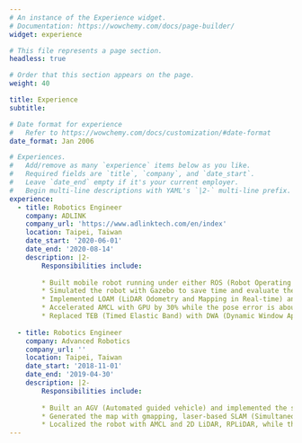 ```yaml
---
# An instance of the Experience widget.
# Documentation: https://wowchemy.com/docs/page-builder/
widget: experience

# This file represents a page section.
headless: true

# Order that this section appears on the page.
weight: 40

title: Experience
subtitle:

# Date format for experience
#   Refer to https://wowchemy.com/docs/customization/#date-format
date_format: Jan 2006

# Experiences.
#   Add/remove as many `experience` items below as you like.
#   Required fields are `title`, `company`, and `date_start`.
#   Leave `date_end` empty if it's your current employer.
#   Begin multi-line descriptions with YAML's `|2-` multi-line prefix.
experience:
  - title: Robotics Engineer
    company: ADLINK
    company_url: 'https://www.adlinktech.com/en/index'
    location: Taipei, Taiwan
    date_start: '2020-06-01'
    date_end: '2020-08-14'
    description: |2-
        Responsibilities include:
        
        * Built mobile robot running under either ROS (Robot Operating System) or ROS2.
        * Simulated the robot with Gazebo to save time and evaluate the function I built.
        * Implemented LOAM (LiDAR Odometry and Mapping in Real-time) and UKF (Unscented Kalman Filter) with a Velodyne’s LiDAR, VLP-16, to lower the localization error of AMCL (Adaptive Monte Carlo Localization).
        * Accelerated AMCL with GPU by 30% while the pose error is about 50% less.
        * Replaced TEB (Timed Elastic Band) with DWA (Dynamic Window Approach) as the controller to rise the success rate of navigation by 20%.
        
  - title: Robotics Engineer
    company: Advanced Robotics
    company_url: ''
    location: Taipei, Taiwan
    date_start: '2018-11-01'
    date_end: '2019-04-30'
    description: |2-
        Responsibilities include:
        
        * Built an AGV (Automated guided vehicle) and implemented the system on ROS to deliver items in a hotel.
        * Generated the map with gmapping, laser-based SLAM (Simultaneous Localization And Mapping).
        * Localized the robot with AMCL and 2D LiDAR, RPLiDAR, while the initial pose is defined by AprialTag scanned by an RGB camera.
---
```

